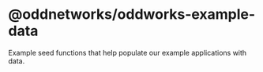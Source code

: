 # @oddnetworks/oddworks-example-data

Example seed functions that help populate our example applications with data.
